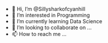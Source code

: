 - 👋 Hi, I’m @Sillysharkofcyanhill
- 👀 I’m interested in Programming 
- 🌱 I’m currently learning Data Science 
- 💞️ I’m looking to collaborate on ...
- 📫 How to reach me ...

<!---
Sillysharkofcyanhill/Sillysharkofcyanhill is a ✨ special ✨ repository because its `README.md` (this file) appears on your GitHub profile.
You can click the Preview link to take a look at your changes.
--->
